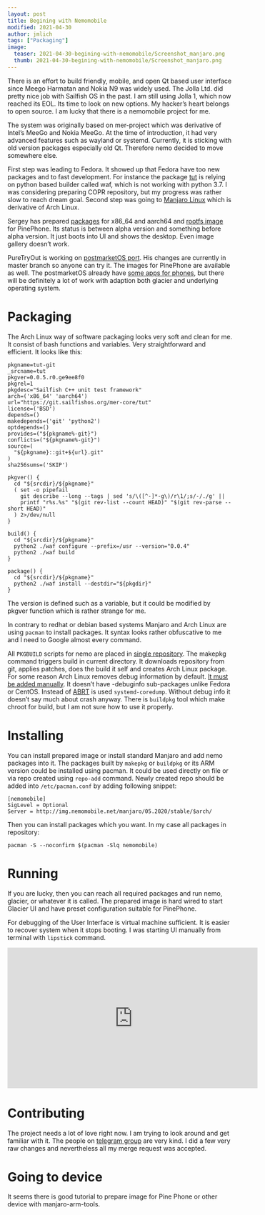 ```yaml
---
layout: post
title: Begining with Nemomobile
modified: 2021-04-30
author: jmlich
tags: ["Packaging"]
image:
  teaser: 2021-04-30-begining-with-nemomobile/Screenshot_manjaro.png 
  thumb: 2021-04-30-begining-with-nemomobile/Screenshot_manjaro.png 
---
```


There is an effort to build friendly, mobile, and open Qt based user interface since Meego Harmatan and Nokia N9 was widely
used. The Jolla Ltd. did pretty nice job with Sailfish OS in the past. I am still using Jolla 1, which now reached its EOL.
Its time to look on new options. My hacker’s heart belongs to open source. I am lucky that there is a nemomobile project for me.

The system was originally based on mer-project which was derivative of Intel’s MeeGo and Nokia MeeGo. At the time of
introduction, it had very advanced features such as wayland or systemd. Currently, it is sticking with old version packages
especially old Qt. Therefore nemo decided to move somewhere else.

First step was leading to Fedora. It showed up that Fedora have too new packages and to fast development. For instance
the package [tut](http://mrzechonek.github.io/tut-framework/) is relying on python based builder called waf, which is
not working with python 3.7. I was considering preparing COPR repository, but my progress was rather slow to reach dream goal.
Second step was going to [Manjaro Linux](https://www.manjaro.org/) which is derivative of Arch Linux.

Sergey has prepared [packages](https://www.manjaro.org/) for x86_64 and aarch64 and [rootfs image](https://img.nemomobile.net/devel/Manjaro-ARM-nemomobile-pinephone-0.2.img.xz)
for PinePhone. Its status is between alpha version and something before alpha version. It just boots into UI and shows the desktop. Even image gallery doesn’t work.

PureTryOut is working on [postmarketOS port](http://nemomobile.net/pages/Hello-postmarketOS/). His changes are currently in master branch so anyone can try it. The images for
PinePhone are available as well. The postmarketOS already have [some apps for phones](https://www.youtube.com/watch?v=Gxin52CVq24), but there will be definitely a lot of
work with adaption both glacier and underlying operating system.

# Packaging

The Arch Linux way of software packaging looks very soft and clean for me. It consist of bash functions and variables. Very straightforward and efficient. It looks like this:

```
pkgname=tut-git
_srcname=tut
pkgver=0.0.5.r0.ge9ee8f0
pkgrel=1
pkgdesc="Sailfish C++ unit test framework"
arch=('x86_64' 'aarch64')
url="https://git.sailfishos.org/mer-core/tut"
license=('BSD')
depends=()
makedepends=('git' 'python2')
optdepends=()
provides=("${pkgname%-git}")
conflicts=("${pkgname%-git}")
source=(
  "${pkgname}::git+${url}.git"
)
sha256sums=('SKIP')

pkgver() {
  cd "${srcdir}/${pkgname}"
  ( set -o pipefail
    git describe --long --tags | sed 's/\([^-]*-g\)/r\1/;s/-/./g' ||
    printf "r%s.%s" "$(git rev-list --count HEAD)" "$(git rev-parse --short HEAD)"
  ) 2>/dev/null
}

build() {
  cd "${srcdir}/${pkgname}"
  python2 ./waf configure --prefix=/usr --version="0.0.4"
  python2 ./waf build
}

package() {
  cd "${srcdir}/${pkgname}"
  python2 ./waf install --destdir="${pkgdir}"
}
```


The version is defined such as a variable, but it could be modified by pkgver function which is rather
strange for me.

In contrary to redhat or debian based systems Manjaro and Arch Linux are using `pacman` to install
packages. It syntax looks rather obfuscative to me and I need to Google almost every command.

All `PKGBUILD` scripts for nemo are placed in [single repository](https://github.com/nemomobile-ux/nemo-packaging). The makepkg command triggers
build in current directory. It downloads repository from git, applies patches, does the build
it self and creates Arch Linux package. For some reason Arch Linux removes debug information
by default. [It must be added manually](https://wiki.archlinux.org/title/Debug_-_Getting_Traces). It doesn’t have -debuginfo sub-packages unlike Fedora
or CentOS. Instead of [ABRT](https://abrt.readthedocs.io/en/latest/) is used `systemd-coredump`. Without debug info it doesn’t say much
about crash anyway. There is `buildpkg` tool which make chroot for build, but I am not sure how
to use it properly.

# Installing

You can install prepared image or install standard Manjaro and add nemo packages into it. The packages built by `makepkg` or
`buildpkg` or its ARM version could be installed using pacman. It could be used directly on file or via repo created using
`repo-add` command. Newly created repo should be added into `/etc/pacman.conf` by adding following snippet:

```
[nemomobile]
SigLevel = Optional
Server = http://img.nemomobile.net/manjaro/05.2020/stable/$arch/
```

Then you can install packages which you want. In my case all packages in repository:

```
pacman -S --noconfirm $(pacman -Slq nemomobile)
```

# Running

If you are lucky, then you can reach all required packages and run nemo, glacier, or whatever it is called.
The prepared image is hard wired to start Glacier UI and have preset configuration suitable for PinePhone.

For debugging of the User Interface is virtual machine sufficient. It is easier to recover system when it
stops booting. I was starting UI manually from terminal with `lipstick` command. 

<iframe width="560" height="315" src="https://www.youtube.com/embed/NVxvZwRNzgk" title="YouTube video player" frameborder="0" allow="accelerometer; autoplay; clipboard-write; encrypted-media; gyroscope; picture-in-picture" allowfullscreen></iframe>

# Contributing

The project needs a lot of love right now. I am trying to look around and get familiar with it. The people
on [telegram group](https://telegram.me/NemoMobile) are very kind. I did a few very raw changes and
nevertheless all my merge request was accepted.

# Going to device

It seems there is good tutorial to prepare image for Pine Phone or other device with manjaro-arm-tools.